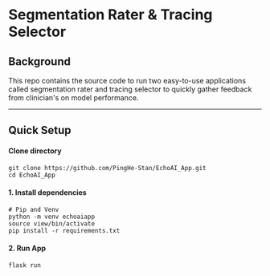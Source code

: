 # Segmentation Rater & Tracing Selector

## Background

This repo contains the source code to run two easy-to-use applications called segmentation rater and tracing selector to quickly gather feedback from clinician's on model performance.

---

## Quick Setup

#### Clone directory
```
git clone https://github.com/PingHe-Stan/EchoAI_App.git
cd EchoAI_App
```

#### 1. Install dependencies
```
# Pip and Venv
python -m venv echoaiapp
source view/bin/activate
pip install -r requirements.txt
```

#### 2. Run App
```
flask run
```
